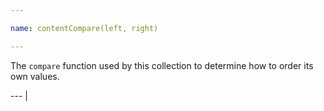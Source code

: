 ```yaml
---

name: contentCompare(left, right)

---
```


The `compare` function used by this collection to determine how to order its own
values.

--- |

